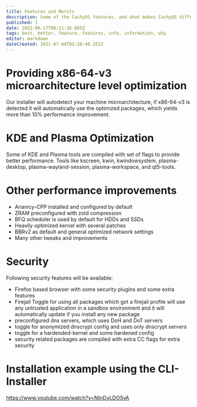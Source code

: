 ```yaml
---
title: Features and Merits
description: Some of the CachyOS features, and what makes CachyOS different.
published: 1
date: 2022-06-17T00:11:16.665Z
tags: best, better, feature, features, info, information, why
editor: markdown
dateCreated: 2021-07-04T02:28:46.352Z
---
```


# Providing x86-64-v3 microarchitecture level optimization

Our installer will autodetect your machine microarchitecture, if x86-64-v3 is detected it will automatically use the optimized packages, which yields more than 10% performance improvement.

# KDE and Plasma Optimization
Some of KDE and Plasma tools are compiled with set of flags to provide better performance. Tools like kscreen, kwin, kwindowsystem, plasma-desktop, plasma-wayland-session, plasma-workspace, and qt5-tools.

# Other performance improvements

- Ananicy-CPP installed and configured by default
- ZRAM preconfigured with zstd compression
- BFQ scheduler is used by default for HDDs and SSDs
- Heavily optimized kernel with several patches
- BBRv2 as default and general optimized network settings
- Many other tweaks and improvements

# Security

Following security features will be available:

- Firefox based browser with some security plugins and some extra features
- Firejail Toggle for using all packages which got a firejail profile will use any untrusted application in a sandbox environment and it will automatically update if you install any new package
- preconfigured dns servers, which uses DoH and DoT servers
- toggle for anonymized dnscrypt config and uses only dnscrypt servers
- toggle for a hardended-kernel and some hardened config
- security related packages are compiled with extra CC flags for extra security

# Installation example using the CLI-Installer

https://www.youtube.com/watch?v=NtnDyLDO5vA

